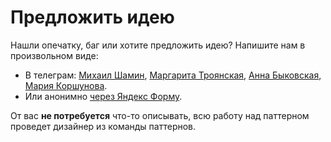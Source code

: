 # Предложить идею

Нашли опечатку, баг или хотите предложить идею? Напишите нам в произвольном виде:

- В телеграм: [Михаил Шамин](https://t.me/MihailShamin), [Маргарита Троянская](https://t.me/wayneris), [Анна Быковская](https://t.me/annabykovskaya), [Мария Коршунова](https://t.me/marykorshun).
- Или анонимно [через Яндекс Форму](https://forms.yandex.ru/u/68515dde02848f20ddb0ed15).

От вас **не потребуется** что-то описывать, всю работу над паттерном проведет дизайнер из команды паттернов.
